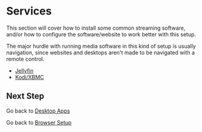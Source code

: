 # Services

This section will cover how to install some common streaming software, and/or how to configure the software/website to work better with this setup.

The major hurdle with running media software in this kind of setup is usually navigation, since websites and desktops aren't made to be navigated with a remote control.
- [Jellyfin](Jellyfin.md)
- [Kodi/XBMC](Kodi.md)

## Next Step

Go back to [Desktop Apps](../Desktop.md)

Go back to [Browser Setup](../browsers/README.md)